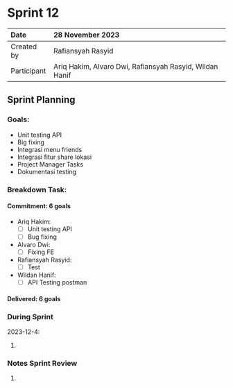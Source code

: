 # Sprint 12

| Date        | 28 November 2023                                        |
| :---------- | :------------------------------------------------------ |
| Created by  | Rafiansyah Rasyid                                       |
| Participant | Ariq Hakim, Alvaro Dwi, Rafiansyah Rasyid, Wildan Hanif |

## Sprint Planning

### Goals:

- Unit testing API
- Big fixing
- Integrasi menu friends
- Integrasi fitur share lokasi
- Project Manager Tasks
- Dokumentasi testing

### Breakdown Task:

#### Commitment: 6 goals

- Ariq Hakim:
    - [ ] Unit testing API
    - [ ] Bug fixing
- Alvaro Dwi:
    - [ ] Fixing FE
- Rafiansyah Rasyid:
    - [ ] Test
- Wildan Hanif:
    - [ ] API Testing postman

#### Delivered: 6 goals

### During Sprint

2023-12-4:

1. 

### Notes Sprint Review

1.
